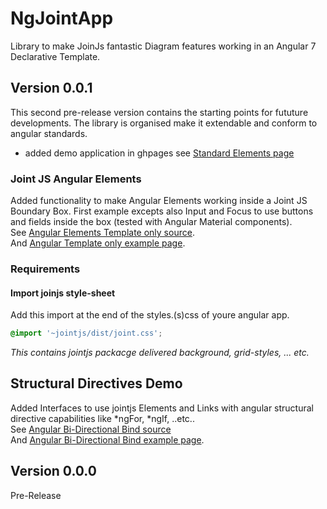 # NgJointApp

Library to make JoinJs fantastic Diagram features working in an Angular 7 Declarative Template.  

## Version 0.0.1

This second pre-release version contains the starting points for fututure developments. The library is organised make it extendable and conform to angular standards.
* added demo application in ghpages see [Standard Elements page](https://dgwnu.github.io/ng-joint/shapes-standard-examples/standard-elements)  

### Joint JS Angular Elements

Added functionality to make Angular Elements working inside a Joint JS Boundary Box. First example excepts also Input and Focus to use buttons and fields inside the box (tested with Angular Material components).  
See [Angular Elements Template only source](https://github.com/dgwnu/ng-joint/tree/master/src/app/shapes-angular-examples/angular-template-only).   
And [Angular Template only example page](https://dgwnu.github.io/ng-joint/shapes-angular-examples/angular-template-only).  

### Requirements

#### Import joinjs style-sheet

Add this import at the end of the styles.(s)css of youre angular app.

```css
@import '~jointjs/dist/joint.css';  
```

_This contains jointjs packacge delivered background, grid-styles, ... etc._
## Structural Directives Demo

Added Interfaces to use jointjs Elements and Links with angular structural directive capabilities like *ngFor, *ngIf, ..etc..  
See [Angular Bi-Directional Bind source](https://github.com/dgwnu/ng-joint/tree/master/src/app/shapes-angular-examples/angular-bi-dir-bind)  
And [Angular Bi-Directional Bind example page](https://dgwnu.github.io/ng-joint/shapes-angular-examples/angular-bi-dir-bind).

## Version 0.0.0

Pre-Release
